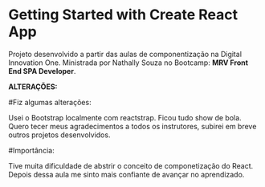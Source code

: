 # Getting Started with Create React App

Projeto desenvolvido a partir das aulas de componentização na Digital Innovation One.
Ministrada por Nathally Souza no Bootcamp: **MRV Front End SPA Developer**.

**ALTERAÇÕES:**

#Fiz algumas alterações:

Usei o Bootstrap localmente com reactstrap.
Ficou tudo show de bola.
Quero tecer meus agradecimentos a todos os instrutores, subirei em breve outros projetos desenvolvidos.

#Importância:

Tive muita dificuldade de abstrir o conceito de componetização do React. Depois dessa aula me sinto mais confiante de avançar no aprendizado.